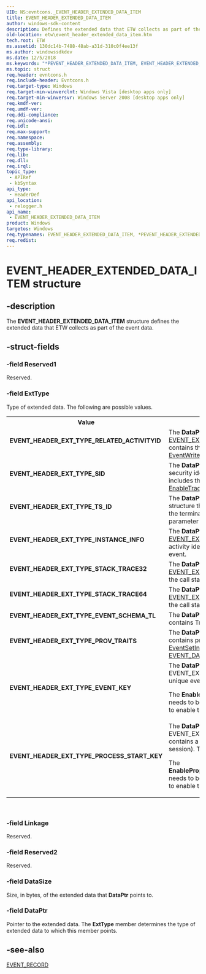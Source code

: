 ```yaml
---
UID: NS:evntcons._EVENT_HEADER_EXTENDED_DATA_ITEM
title: EVENT_HEADER_EXTENDED_DATA_ITEM
author: windows-sdk-content
description: Defines the extended data that ETW collects as part of the event data.
old-location: etw\event_header_extended_data_item.htm
tech.root: ETW
ms.assetid: 130dc14b-7488-48ab-a31d-310c0f4ee13f
ms.author: windowssdkdev
ms.date: 12/5/2018
ms.keywords: "*PEVENT_HEADER_EXTENDED_DATA_ITEM, EVENT_HEADER_EXTENDED_DATA_ITEM, EVENT_HEADER_EXTENDED_DATA_ITEM structure [ETW], EVENT_HEADER_EXT_TYPE_EVENT_KEY, EVENT_HEADER_EXT_TYPE_EVENT_SCHEMA_TL, EVENT_HEADER_EXT_TYPE_INSTANCE_INFO, EVENT_HEADER_EXT_TYPE_PROCESS_START_KEY, EVENT_HEADER_EXT_TYPE_PROV_TRAITS, EVENT_HEADER_EXT_TYPE_RELATED_ACTIVITYID, EVENT_HEADER_EXT_TYPE_SID, EVENT_HEADER_EXT_TYPE_STACK_TRACE32, EVENT_HEADER_EXT_TYPE_STACK_TRACE64, EVENT_HEADER_EXT_TYPE_TS_ID, PEVENT_HEADER_EXTENDED_DATA_ITEM, PEVENT_HEADER_EXTENDED_DATA_ITEM structure pointer [ETW], _EVENT_HEADER_EXTENDED_DATA_ITEM, base.event_header_extended_data_item, etw.event_header_extended_data_item, relogger/EVENT_HEADER_EXTENDED_DATA_ITEM, relogger/PEVENT_HEADER_EXTENDED_DATA_ITEM"
ms.topic: struct
req.header: evntcons.h
req.include-header: Evntcons.h
req.target-type: Windows
req.target-min-winverclnt: Windows Vista [desktop apps only]
req.target-min-winversvr: Windows Server 2008 [desktop apps only]
req.kmdf-ver: 
req.umdf-ver: 
req.ddi-compliance: 
req.unicode-ansi: 
req.idl: 
req.max-support: 
req.namespace: 
req.assembly: 
req.type-library: 
req.lib: 
req.dll: 
req.irql: 
topic_type:
 - APIRef
 - kbSyntax
api_type:
 - HeaderDef
api_location:
 - relogger.h
api_name:
 - EVENT_HEADER_EXTENDED_DATA_ITEM
product: Windows
targetos: Windows
req.typenames: EVENT_HEADER_EXTENDED_DATA_ITEM, *PEVENT_HEADER_EXTENDED_DATA_ITEM
req.redist: 
---
```


# EVENT_HEADER_EXTENDED_DATA_ITEM structure


## -description


The <b>EVENT_HEADER_EXTENDED_DATA_ITEM</b> structure defines the extended data that ETW collects as part of the event data.


## -struct-fields




### -field Reserved1

Reserved.


### -field ExtType

Type of extended data. The following are possible values.

<table>
<tr>
<th>Value</th>
<th>Meaning</th>
</tr>
<tr>
<td width="40%"><a id="EVENT_HEADER_EXT_TYPE_RELATED_ACTIVITYID"></a><a id="event_header_ext_type_related_activityid"></a><dl>
<dt><b>EVENT_HEADER_EXT_TYPE_RELATED_ACTIVITYID</b></dt>
</dl>
</td>
<td width="60%">
The <b>DataPtr</b> member points to an <a href="https://msdn.microsoft.com/en-us/library/Aa363756(v=VS.85).aspx">EVENT_EXTENDED_ITEM_RELATED_ACTIVITYID</a> structure that contains the related activity identifier if you called <a href="https://msdn.microsoft.com/798cf3ba-e1cc-4eaf-a1d2-2313a64aab1a">EventWriteTransfer</a> to write the event.

</td>
</tr>
<tr>
<td width="40%"><a id="EVENT_HEADER_EXT_TYPE_SID"></a><a id="event_header_ext_type_sid"></a><dl>
<dt><b>EVENT_HEADER_EXT_TYPE_SID</b></dt>
</dl>
</td>
<td width="60%">
The <b>DataPtr</b> member points to a <a href="https://msdn.microsoft.com/328fba4e-e590-4174-9274-52dad58cb91f">SID</a> structure that contains the security identifier (SID) of the user that logged the event. ETW includes the SID if you set the <i>EnableProperty</i> parameter of <a href="https://msdn.microsoft.com/1c675bf7-f292-49b1-8b60-720499a497fd">EnableTraceEx</a> to EVENT_ENABLE_PROPERTY_SID.

</td>
</tr>
<tr>
<td width="40%"><a id="EVENT_HEADER_EXT_TYPE_TS_ID"></a><a id="event_header_ext_type_ts_id"></a><dl>
<dt><b>EVENT_HEADER_EXT_TYPE_TS_ID</b></dt>
</dl>
</td>
<td width="60%">
The <b>DataPtr</b> member points to an <a href="https://msdn.microsoft.com/fcf1252d-9730-45a2-b601-60f76decd0dd">EVENT_EXTENDED_ITEM_TS_ID</a> structure that contains the terminal session identifier. ETW includes the terminal session identifier if you set the <i>EnableProperty</i> parameter of <a href="https://msdn.microsoft.com/1c675bf7-f292-49b1-8b60-720499a497fd">EnableTraceEx</a> to EVENT_ENABLE_PROPERTY_TS_ID.

</td>
</tr>
<tr>
<td width="40%"><a id="EVENT_HEADER_EXT_TYPE_INSTANCE_INFO"></a><a id="event_header_ext_type_instance_info"></a><dl>
<dt><b>EVENT_HEADER_EXT_TYPE_INSTANCE_INFO</b></dt>
</dl>
</td>
<td width="60%">
The <b>DataPtr</b> member points to an <a href="https://msdn.microsoft.com/3def638b-cab2-4b5d-b409-7285caa77ae1">EVENT_EXTENDED_ITEM_INSTANCE</a> structure that contains the activity identifier if you called <a href="https://msdn.microsoft.com/e8361bdc-21dd-47a0-bdbf-56f4d6195689">TraceEventInstance</a> to write the event.

</td>
</tr>
<tr>
<td width="40%"><a id="EVENT_HEADER_EXT_TYPE_STACK_TRACE32"></a><a id="event_header_ext_type_stack_trace32"></a><dl>
<dt><b>EVENT_HEADER_EXT_TYPE_STACK_TRACE32</b></dt>
</dl>
</td>
<td width="60%">
The <b>DataPtr</b> member points to an <a href="https://msdn.microsoft.com/en-us/library/Dd392308(v=VS.85).aspx">EVENT_EXTENDED_ITEM_STACK_TRACE32</a> structure that contains the call stack if the event is captured on a 32-bit computer.

</td>
</tr>
<tr>
<td width="40%"><a id="EVENT_HEADER_EXT_TYPE_STACK_TRACE64"></a><a id="event_header_ext_type_stack_trace64"></a><dl>
<dt><b>EVENT_HEADER_EXT_TYPE_STACK_TRACE64</b></dt>
</dl>
</td>
<td width="60%">
The <b>DataPtr</b> member points to an <a href="https://msdn.microsoft.com/en-us/library/Dd392309(v=VS.85).aspx">EVENT_EXTENDED_ITEM_STACK_TRACE64</a> structure that contains the call stack if the event is captured on a 64-bit computer.

</td>
</tr>
<tr>
<td width="40%"><a id="EVENT_HEADER_EXT_TYPE_EVENT_SCHEMA_TL"></a><a id="event_header_ext_type_event_schema_tl"></a><dl>
<dt><b>EVENT_HEADER_EXT_TYPE_EVENT_SCHEMA_TL</b></dt>
</dl>
</td>
<td width="60%">
The <b>DataPtr</b> member points to an extended header item that contains TraceLogging event metadata information.

</td>
</tr>
<tr>
<td width="40%"><a id="_EVENT_HEADER_EXT_TYPE_PROV_TRAITS"></a><a id="_event_header_ext_type_prov_traits"></a><dl>
<dt><b>	EVENT_HEADER_EXT_TYPE_PROV_TRAITS</b></dt>
</dl>
</td>
<td width="60%">
The <b>DataPtr</b> member points to an extended header item that  contains provider traits data, for example traits set through <a href="https://msdn.microsoft.com/e8b408ba-4bb5-4166-bf43-d18e4fe8de32">EventSetInformation(EventProviderSetTraits)</a> or specified through <a href="https://msdn.microsoft.com/452ce6f6-3857-4f88-b501-44dd6091b97e">EVENT_DATA_DESCRIPTOR_TYPE_PROVIDER_METADATA</a>.

</td>
</tr>
<tr>
<td width="40%"><a id="EVENT_HEADER_EXT_TYPE_EVENT_KEY"></a><a id="event_header_ext_type_event_key"></a><dl>
<dt><b>EVENT_HEADER_EXT_TYPE_EVENT_KEY</b></dt>
</dl>
</td>
<td width="60%">
The <b>DataPtr</b> member points to an EVENT_EXTENDED_ITEM_EVENT_KEY structure that contains a unique event identifier which is a 64-bit scalar. 

The <b>EnableProperty</b>EVENT_ENABLE_PROPERTY_EVENT_KEY needs to be passed in for the <a href="https://msdn.microsoft.com/d75f18e1-e5fa-4039-bb74-76dea334b0fd">EnableTrace</a> call for a given provider to enable this feature.

</td>
</tr>
<tr>
<td width="40%"><a id="EVENT_HEADER_EXT_TYPE_PROCESS_START_KEY"></a><a id="event_header_ext_type_process_start_key"></a><dl>
<dt><b>EVENT_HEADER_EXT_TYPE_PROCESS_START_KEY</b></dt>
</dl>
</td>
<td width="60%">
The <b>DataPtr</b> member points to an EVENT_EXTENDED_ITEM_PROCESS_START_KEY structure that contains a unique process identifier (unique across the boot session). This identifier is a 64-bit scalar. 

The <b>EnableProperty</b>EVENT_ENABLE_PROPERTY_PROCESS_START_KEY needs to be passed in for the <a href="https://msdn.microsoft.com/d75f18e1-e5fa-4039-bb74-76dea334b0fd">EnableTrace</a> call for a given provider to enable this feature. 

</td>
</tr>
</table>
 


### -field Linkage

Reserved.


### -field Reserved2

Reserved.


### -field DataSize

Size, in bytes, of the extended data that <b>DataPtr</b> points to.


### -field DataPtr

Pointer to the extended data. The <b>ExtType</b> member determines the type of extended data to which this member points.


## -see-also




<a href="https://msdn.microsoft.com/e352c1a7-39a2-43e3-a723-5fc6a3921ee8">EVENT_RECORD</a>
 

 

